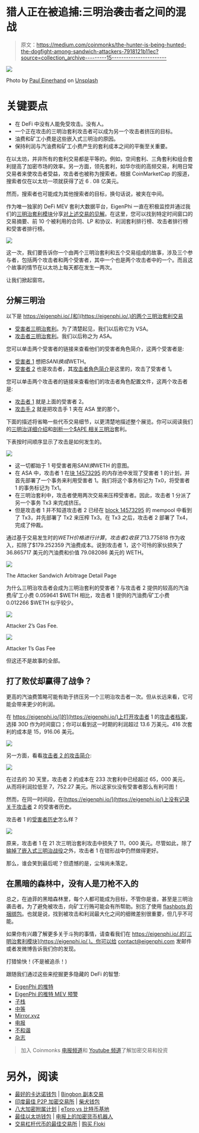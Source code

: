 # 猎人正在被追捕:三明治袭击者之间的混战

> 原文：<https://medium.com/coinmonks/the-hunter-is-being-hunted-the-dogfight-among-sandwich-attackers-7918121b11ec?source=collection_archive---------15----------------------->

![](img/bdc307b5261dc2f8d61caeee4571999e.png)

Photo by [Paul Einerhand](https://unsplash.com/@pauleinerhand) on [Unsplash](https://unsplash.com/)

# 关键要点

*   在 DeFi 中没有人能免受攻击。没有人。
*   一个正在攻击的三明治套利攻击者可以成为另一个攻击者挤压的目标。
*   油费和矿工小费是这些嵌入式三明治的原因。
*   保持利润与汽油费和矿工小费产生的套利成本之间的平衡至关重要。

在以太坊，并非所有的套利交易都是平等的。例如，空间套利、三角套利和组合套利提高了加密市场的效率。另一方面，领先套利，如华尔街的高频交易，利用日常交易者来使攻击者受益，攻击者也被称为搜索者。根据 CoinMarketCap 的报道，搜索者仅在以太坊一项就获得了近 6 . 08 亿美元。

然而，搜索者也可能成为其他搜索者的目标，换句话说，被夹在中间。

作为唯一独家的 DeFi MEV 套利大数据平台，EigenPhi 一直在积极监控并通过我们的[三明治套利模块](https://eigenphi.io/ethereum/sandwich)分享[对上述交易的见解](https://eigenphi.io/ethereum/sandwich)。在这里，您可以找到特定时间窗口的交易摘要、前 10 个被利用的合同、LP 和协议、利润套利排行榜、攻击者排行榜和受害者排行榜。

![](img/42918cdf19cabfb255770ebfe9b7b0a1.png)

这一次，我们要告诉你一个由两个三明治套利和五个交易组成的故事，涉及三个参与者，包括两个攻击者和两个受害者，其中一个也是两个攻击者中的一个。而且这个故事的情节在以太坊上每天都在发生一两次。

让我们掀起窗帘。

## 分解三明治

以下是 https://eigenphi.io/.[和](https://eigenphi.io/.)的两个三明治套利交易

*   [受害者三明治套利](https://eigenphi.io/ethereum/tx/0x6376401651116b903218040bec913a84dd8b6b10beaeff157960d4f47d1916dc)。为了清楚起见，我们以后称它为 VSA。
*   [攻击者三明治套利](https://eigenphi.io/ethereum/tx/0x34183585f2b692d209f78e2f678178e24ad88e560cddf06c08cc75b5c9834e09)。我们以后称之为 ASA。

您可以单击两个受害者的链接来查看他们的受害者角色简介，这两个受害者是:

*   [受害者 1](https://eigenphi.io/ethereum/sandwich/victim/0xc7Fc22b468cF2Db45c60de458476d85a22CA6bE8) 想把$SANI 换成$WETH。
*   [受害者 2](https://eigenphi.io/ethereum/sandwich/victim/0xC1dfd16259C2530e57aEa8A2cF106db5671616B0) 也是攻击者，其[攻击者角色简介](https://eigenphi.io/ethereum/sandwich/attacker/0xC1dfd16259C2530e57aEa8A2cF106db5671616B0)是这里的，攻击了受害者 1。

您可以单击两个攻击者的链接来查看他们的攻击者角色配置文件，这两个攻击者是:

*   [攻击者 1](https://eigenphi.io/ethereum/sandwich/attacker/0xC1dfd16259C2530e57aEa8A2cF106db5671616B0) 就是上面的受害者 2。
*   [攻击手 2](https://eigenphi.io/ethereum/sandwich/attacker/0x000000A60073b3ab5258EC72f46C002Ad912Ed76) 就是把攻击手 1 夹在 ASA 里的那个。

下面的描述将省略一些代币交易细节，以更清楚地描述整个展览。你可以阅读我们的[三明治详细介绍](https://eigenphi.substack.com/p/introducing-sandwich-arbitrages-discovering?s=w)和[剖析一个$APE 相关三明治](https://eigenphi.substack.com/p/warning-keep-your-ape-away-from-the?s=w)套利。

下表按时间顺序显示了攻击是如何发生的。

![](img/75d9b53b10fb54e9893c1b26a70b77f1.png)

*   这一切都始于 1 号受害者用$SANI 换$WETH 的意图。
*   在 ASA 中，攻击者 1 在[块 14573295](https://etherscan.io/block/14573295) 的内存池中发现了受害者 1 的计划，并首先部署了一个事务来利用受害者 1。我们将这个事务标记为 Tx0，将受害者 1 的事务标记为 Tx1。
*   在三明治套利中，攻击者使用两次交易来压榨受害者。因此，攻击者 1 分派了另一个事务 Tx3 来完成挤压。
*   但是攻击者 1 并不知道攻击者 2 已经在 [block 14573295](https://etherscan.io/block/14573295) 的 mempool 中看到了 Tx3，并先部署了 Tx2 来压榨 Tx3。在 Tx3 之后，攻击者 2 部署了 Tx4，完成了仲裁。

通过基于交易发生时的$WETH 价格进行计算，攻击者 2 收获了$13.775818 作为收入，扣除了$179.252359 汽油费成本。说到攻击者 1，这个可怜的家伙损失了 36.865717 美元的汽油费和价值 79.082086 美元的 WETH。

![](img/5c29ba7359578533c9788fc41efd975c.png)

The Attacker Sandwich Arbitrage Detail Page

为什么三明治攻击者会成为三明治套利的受害者？与攻击者 2 提供的较高的汽油费/矿工小费 0.059641 $WETH 相比，攻击者 1 提供的汽油费/矿工小费 0.012266 $WETH 似乎较少。

![](img/9c0df573cf179420e405652067898a32.png)

Attacker 2’s Gas Fee.

![](img/cb656aa47ec056935cfcc49802e03dd3.png)

Attacker 1’s Gas Fee

但这还不是故事的全部。

## 打了败仗却赢得了战争？

更高的汽油费策略可能有助于挤压另一个三明治攻击者一次。但从长远来看，它可能会带来更少的利润。

在 https://eigenphi.io/[的](https://eigenphi.io/)上打开攻击者 1 的[攻击者档案](https://eigenphi.io/ethereum/sandwich/attacker/0xC1dfd16259C2530e57aEa8A2cF106db5671616B0)，选择 30D 作为时间窗口；你可以看到这一时期的利润超过 13.6 万美元。416 次套利的成本是 15，916.06 美元。

![](img/fe0d2e0192e7d1ff91f53c607a2050c9.png)

另一方面，看看[攻击者 2 的攻击简介](https://eigenphi.io/ethereum/sandwich/attacker/0x000000A60073b3ab5258EC72f46C002Ad912Ed76):

![](img/377ffad25056615fc3b0f1741447ee46.png)

在过去的 30 天里，攻击者 2 的成本在 233 次套利中已经超过 65，000 美元，从而将利润拉低至 7，752.27 美元。所以这家伙没有受害者那么有利可图！

然而，在同一时间段，在[https://eigenphi.io/](https://eigenphi.io/)上没有记录关于攻击者 2 的受害者历史。

攻击者 1 的[受害者历史](https://eigenphi.io/ethereum/sandwich/victim/0xC1dfd16259C2530e57aEa8A2cF106db5671616B0)怎么样？

![](img/edf35167f9efd8ce1572538c2d809bfc.png)

原来，攻击者 1 在 21 次三明治套利攻击中损失了 11，000 美元。尽管如此，除了[输掉了嵌入式三明治战役](https://eigenphi.io/ethereum/tx/0x34183585f2b692d209f78e2f678178e24ad88e560cddf06c08cc75b5c9834e09)之外，攻击者 1 在钳形战中仍然做得更好。

那么，谁会笑到最后呢？但遗憾的是，尘埃尚未落定。

## 在黑暗的森林中，没有人是刀枪不入的

总之，在迪菲的黑暗森林里，每个人都可能成为目标，不管你是谁，甚至是三明治袭击者。为了避免被攻击，向矿工行贿可能会有所帮助。别忘了使用 [flashbots 的捆绑包](https://docs.flashbots.net/flashbots-auction/searchers/advanced/bundle-pricing)。也就是说，找到被攻击和利润最大化之间的细微差别很重要，但几乎不可能。

如果你有兴趣了解更多关于斗狗的事情，请查看我们在 https://eigenphi.io/.的[三明治套利模块](https://eigenphi.io/.)。你可以给 contact@eigenphi.com 发邮件或者发微博告诉我们你的发现。

打猎愉快！(不是被追杀！)

跟随我们通过这些来挖掘更多隐藏的 DeFi 的智慧:

*   [EigenPhi 的推特](https://twitter.com/eigenphi)
*   [EigenPhi 的推特 MEV 预警](https://twitter.com/eigenphi_alert)
*   [子栈](https://eigenphi.substack.com/)
*   [中等](/@eigenphi)
*   [Mirror.xyz](https://mirror.xyz/0xc19565163aFdEe3783FC970E4Bd0275B11848d34)
*   [电报](https://t.me/WisdomOfDeFi)
*   [不和谐](https://discord.com/invite/JXD8cyzR2a)
*   [杂志](https://www.getrevue.co/profile/EigenPhi)

> 加入 Coinmonks [电报频道](https://t.me/coincodecap)和 [Youtube 频道](https://www.youtube.com/c/coinmonks/videos)了解加密交易和投资

# 另外，阅读

*   [最好的卡达诺钱包](https://coincodecap.com/best-cardano-wallets) | [Bingbon 副本交易](https://coincodecap.com/bingbon-copy-trading)
*   [印度最佳 P2P 加密交易所](https://coincodecap.com/p2p-crypto-exchanges-in-india) | [柴犬钱包](https://coincodecap.com/baby-shiba-inu-wallets)
*   [八大加密附属计划](https://coincodecap.com/crypto-affiliate-programs) | [eToro vs 比特币基地](https://coincodecap.com/etoro-vs-coinbase)
*   [最佳以太坊钱包](https://coincodecap.com/best-ethereum-wallets) | [电报上的加密货币机器人](https://coincodecap.com/telegram-crypto-bots)
*   [交易杠杆代币的最佳交易所](https://coincodecap.com/leveraged-token-exchanges) | [购买 Floki](https://coincodecap.com/buy-floki-inu-token)
